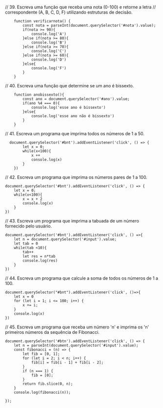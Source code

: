 // 39. Escreva uma função que receba uma nota (0-100) e retorne a letra
// correspondente (A, B, C, D, F) utilizando estruturas de decisão.

        function verificarnota() {
            const nota = parseInt(document.querySelector('#nota').value);
            if(nota >= 90){
                console.log('A')
            }else if(nota >= 80){
                console.log('B')
            }else if(nota >= 70){
                console.log('C')
            }else if(nota >= 60){
                console.log('D')
            }else{
                console.log('F')
            }
        }

// 40. Escreva uma função que determine se um ano é bissexto.

        function anobissexto(){
            const ano = document.querySelector('#ano').value;
            if(ano %4 === 0){
                console.log('esse ano é bissexto')
            }else{
                console.log('esse ano não é bissexto')
            }
        }

// 41. Escreva um programa que imprima todos os números de 1 a 50.

      document.querySelector('#bnt').addEventListener('click', () => {
            let x = 0;
            while(x<100){
                x ++
                console.log(x)
            }
        })

//  42. Escreva um programa que imprima os números pares de 1 a 100. 

    document.querySelector('#bnt').addEventListener('click', () => {
        let x = 0;
        while(x<100){
            x = x + 2
            console.log(x)
        }
    })
    
// 43. Escreva um programa que imprima a tabuada de um número fornecido pelo  usuário. 

    document.querySelector('#bnt').addEventListener('click', () =>{
        let n = document.querySelector('#input').value;
        let tab = 0
        while(tab <10){
            tab++
            let res = n*tab
            console.log(res)
        }
    })

// 44. Escreva um programa que calcule a soma de todos os números de 1 a 100.

    document.querySelector("#bnt").addEventListener('click', ()=>{
        let x = 0
        for (let i = 1; i <= 100; i++) {
            x += i;
        }
        console.log(x)
    })

// 45. Escreva um programa que receba um número 'n' e imprima os 'n' primeiros  números da sequência de Fibonacci. 

    document.querySelector('#btn').addEventListener('click', () => {
        let n = parseInt(document.querySelector('#input').value);
        const fibonacci = (n) => {
            let fib = [0, 1];
            for (let i = 2; i < n; i++) {
                fib[i] = fib[i - 1] + fib[i - 2];
            }
            if (n === 1) {
                fib = [0];
            }
            return fib.slice(0, n);
        }
        console.log(fibonacci(n));
    
    });
